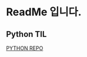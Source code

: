 # ReadMe 입니다. 
 
## Python TIL 
[PYTHON REPO](https://github.com/eclipse-addict/TIL2/tree/master/python)